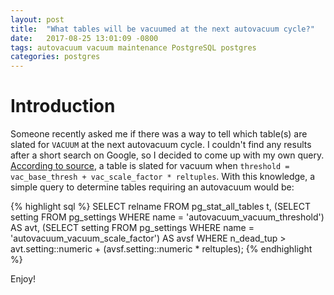```yaml
---
layout: post
title:  "What tables will be vacuumed at the next autovacuum cycle?"
date:   2017-08-25 13:01:09 -0800
tags: autovacuum vacuum maintenance PostgreSQL postgres
categories: postgres
---
```


# Introduction
Someone recently asked me if there was a way to tell which table(s) are slated for `VACUUM` at the next autovacuum cycle.  I couldn't find any results after a short search on Google, so I decided to come up with my own query.  [According to source](https://github.com/postgres/postgres/blob/master/src/backend/postmaster/autovacuum.c#L2902), a table is slated for vacuum when `threshold = vac_base_thresh + vac_scale_factor * reltuples`.  With this knowledge, a simple query to determine tables requiring an autovacuum would be:

{% highlight sql %}
SELECT relname
FROM pg_stat_all_tables t,
    (SELECT setting
     FROM pg_settings
     WHERE name = 'autovacuum_vacuum_threshold') AS avt,
    (SELECT setting
     FROM pg_settings
     WHERE name = 'autovacuum_vacuum_scale_factor') AS avsf
WHERE n_dead_tup > avt.setting::numeric + (avsf.setting::numeric * reltuples);
{% endhighlight %}

Enjoy!
